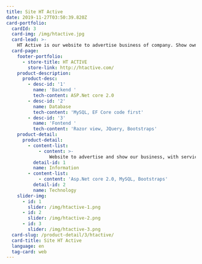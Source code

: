 ```yaml
---
title: Site HT Active
date: 2019-11-27T03:50:39.820Z
card-portfolio:
  cardId: 3
  card-img: /img/htactive.jpg
  card-lead: >-
    HT Active is our website to advertise business of company. Show own products was made by HT Active and introduce all ...
  card-page:
    footer-portfolio:      
      - store-title: HT ACTIVE
        store-link: http://htactive.com/    
    product-description:
      product-desc:
        - desc-id: '1'
          name: 'Backend '
          tech-content: ASP.Net core 2.0
        - desc-id: '2'
          name: Database
          tech-content: 'MySQL, EF Core code first'
        - desc-id: '3'
          name: 'Fontend '
          tech-content: 'Razor view, JQuery, Bootstraps'
    product-detail:
      product-detail:
        - content-list:
            - content: >-
                Website to advertise and show our business, with services, projects and portfolios.
          detail-id: 1
          name: Information
        - content-list:
            - content: 'Asp.Net core 2.0, MySQL, Bootstraps'
          detail-id: 2
          name: Technology
    slider-img:
      - id: 1
        slider: /img/htactive-1.png
      - id: 2
        slider: /img/htactive-2.png
      - id: 3
        slider: /img/htactive-3.png
  card-slug: /product-detail/3/htactive/
  card-title: Site HT Active
  language: en
  tag-card: web
---
```


